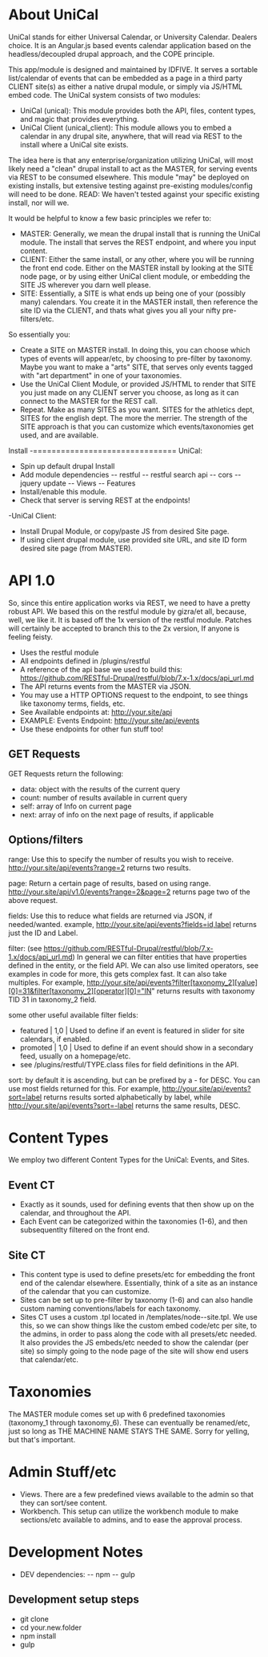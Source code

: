 About UniCal
===============================
UniCal stands for either Universal Calendar, or University Calendar. Dealers choice. It is an Angular.js based events calendar application based on the headless/decoupled drupal approach, and the COPE principle.

This app/module is designed and maintained by IDFIVE. It serves a sortable list/calendar of events that can be embedded as a page in a third party CLIENT site(s) as either a native drupal module, or simply via JS/HTML embed code. The UniCal system consists of two modules:

- UniCal (unical): This module provides both the API, files, content types, and magic that provides everything.
- UniCal Client (unical_client): This module allows you to embed a calendar in any drupal site, anywhere, that will read via REST to the install where a UniCal site exists.


The idea here is that any enterprise/organization utilizing UniCal, will most likely need a "clean" drupal install to act as the MASTER, for serving events via REST to be consumed elsewhere. This module "may" be deployed on existing installs, but extensive testing against pre-existing modules/config will need to be done. READ: We haven't tested against your specific existing install, nor will we.

It would be helpful to know a few basic principles we refer to:
- MASTER: Generally, we mean the drupal install that is running the UniCal module. The install that serves the REST endpoint, and where you input content.
- CLIENT: Either the same install, or any other, where you will be running the front end code. Either on the MASTER install by looking at the SITE node page, or by using either UniCal client module, or embedding the SITE JS wherever you darn well please.
- SITE: Essentially, a SITE is what ends up being one of your (possibly many) calendars. You create it in the MASTER install, then reference the site ID via the CLIENT, and thats what gives you all your nifty pre-filters/etc.

So essentially you:
- Create a SITE on MASTER install. In doing this, you can choose which types of events will appear/etc, by choosing to pre-filter by taxonomy. Maybe you want to make a "arts" SITE, that serves only events tagged with "art department" in one of your taxonomies.
- Use the UniCal Client Module, or provided JS/HTML to render that SITE you just made on any CLIENT server you choose, as long as it can connect to the MASTER for the REST call.
- Repeat. Make as many SITES as you want. SITES for the athletics dept, SITES for the english dept. The more the merrier. The strength of the SITE approach is that you can customize which events/taxonomies get used, and are available.

Install
-===============================
UniCal:
- Spin up default drupal Install
- Add module dependencies
-- restful
-- restful search api
-- cors
-- jquery update
-- Views
-- Features
- Install/enable this module.
- Check that server is serving REST at the endpoints!

-UniCal Client:
- Install Drupal Module, or copy/paste JS from desired Site page.
- If using client drupal module, use provided site URL, and site ID form desired site page (from MASTER).


API 1.0
==============================
So, since this entire application works via REST, we need to have a pretty robust API. We based this on the restful module by gizra/et all, because, well, we like it. It is based off the 1x version of the restful module. Patches will certainly be accepted to branch this to the 2x version, If anyone is feeling feisty.
- Uses the restful module
- All endpoints defined in /plugins/restful
- A reference of the api base we used to build this: https://github.com/RESTful-Drupal/restful/blob/7.x-1.x/docs/api_url.md
- The API returns events from the MASTER via JSON.
- You may use a HTTP OPTIONS request to the endpoint, to see things like taxonomy terms, fields, etc.
- See Available endpoints at: http://your.site/api
- EXAMPLE: Events Endpoint: http://your.site/api/events
- Use these endpoints for other fun stuff too!

GET Requests
----------------------------

GET Requests return the following:
- data: object with the results of the current query
- count: number of results available in current query
- self: array of Info on current page
- next: array of info on the next page of results, if applicable

Options/filters
----------------------------

range: Use this to specify the number of results you wish to receive. http://your.site/api/events?range=2 returns two results.

page: Return a certain page of results, based on using range. http://your.site/api/v1.0/events?range=2&page=2 returns page two of the above request.

fields: Use this to reduce what fields are returned via JSON, if needed/wanted. example, http://your.site/api/events?fields=id,label returns just the ID and Label.

filter: (see https://github.com/RESTful-Drupal/restful/blob/7.x-1.x/docs/api_url.md) In general we can filter entities that have properties defined in the entity, or the field API. We can also use limited operators, see examples in code for more, this gets complex fast. It can also take multiples. For example, http://your.site/api/events?filter[taxonomy_2][value][0]=31&filter[taxonomy_2][operator][0]="IN" returns results with taxonomy TID 31 in taxonomy_2 field.

some other useful available filter fields:
- featured | 1,0 | Used to define if an event is featured in slider for site calendars, if enabled.
- promoted | 1,0 | Used to define if an event should show in a secondary feed, usually on a homepage/etc.
- see /plugins/restful/TYPE.class files for field definitions in the API.

sort: by default it is ascending, but can be prefixed by a - for DESC. You can use most fields returned for this. For example, http://your.site/api/events?sort=label returns results sorted alphabetically by label, while http://your.site/api/events?sort=-label returns the same results, DESC.


Content Types
=========================
We employ two different Content Types for the UniCal: Events, and Sites.

Event CT
-------------------------
- Exactly as it sounds, used for defining events that then show up on the calendar, and throughout the API.
- Each Event can be categorized within the taxonomies (1-6), and then subsequentlty filtered on the front end.

Site CT
------------------------
- This content type is used to define presets/etc for embedding the front end of the calendar elsewhere. Essentially, think of a site as an instance of the calendar that you can customize.
- Sites can be set up to pre-filter by taxonomy (1-6) and can also handle custom naming conventions/labels for each taxonomy.
- Sites CT uses a custom .tpl located in /templates/node--site.tpl. We use this, so we can show things like the custom embed code/etc per site, to the admins, in order to pass along the code with all presets/etc needed. It also provides the JS embeds/etc needed to show the calendar (per site) so simply going to the node page of the site will show end users that calendar/etc.

Taxonomies
=======================
The MASTER module comes set up with 6 predefined taxonomies (taxonomy_1 through taxonomy_6). These can eventually be renamed/etc, just so long as THE MACHINE NAME STAYS THE SAME. Sorry for yelling, but that's important.

Admin Stuff/etc
=======================
- Views. There are a few predefined views available to the admin so that they can sort/see content.
- Workbench. This setup can utilize the workbench module to make sections/etc available to admins, and to ease the approval process.

Development Notes
=======================
- DEV dependencies:
-- npm
-- gulp

Development setup steps
------------------------
- git clone
- cd your.new.folder
- npm install
- gulp
